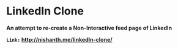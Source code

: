 # LinkedIn Clone
<b> An attempt to re-create a Non-Interactive feed page of LinkedIn <b>

``` Link: ``` http://nishanth.me/linkedIn-clone/

